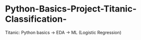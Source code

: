 # Python-Basics-Project-Titanic-Classification-
Titanic: Python basics -> EDA -> ML (Logistic Regression)
